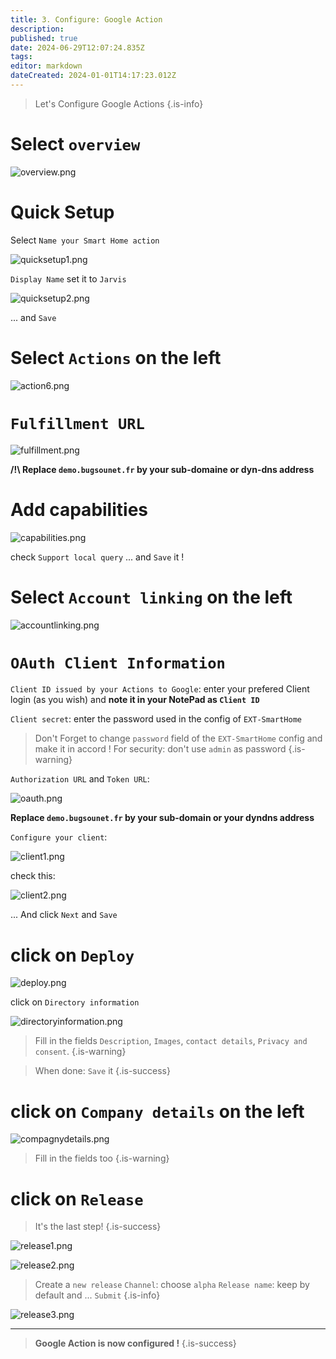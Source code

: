 ```yaml
---
title: 3. Configure: Google Action
description: 
published: true
date: 2024-06-29T12:07:24.835Z
tags: 
editor: markdown
dateCreated: 2024-01-01T14:17:23.012Z
---
```


> Let's Configure Google Actions
{.is-info}

# Select `overview`
![overview.png](/resources/smarthome/overview.png)

# Quick Setup
Select `Name your Smart Home action`

![quicksetup1.png](/resources/smarthome/quicksetup1.png) 

`Display Name` set it to `Jarvis`

![quicksetup2.png](/resources/smarthome/quicksetup2.png)

... and `Save`

# Select `Actions` on the left
![action6.png](/resources/smarthome/action6.png)

# `Fulfillment URL`
![fulfillment.png](/resources/smarthome/fulfillment.png)

**/!\ Replace `demo.bugsounet.fr` by your sub-domaine or dyn-dns address**

# Add capabilities
![capabilities.png](/resources/smarthome/capabilities.png)

check `Support local query`
... and `Save` it !

# Select `Account linking` on the left
![accountlinking.png](/resources/smarthome/accountlinking.png)

# `OAuth Client Information`
`Client ID issued by your Actions to Google`: enter your prefered Client login (as you wish) and **note it in your NotePad as `Client ID`**

`Client secret`: enter the password used in the config of `EXT-SmartHome`

> Don't Forget to change `password` field of the `EXT-SmartHome` config and make it in accord !
> For security: don't use `admin` as password
{.is-warning}

`Authorization URL` and `Token URL`:

![oauth.png](/resources/smarthome/oauth.png)

**Replace `demo.bugsounet.fr` by your sub-domain or your dyndns address**

`Configure your client`:

![client1.png](/resources/smarthome/client1.png)

check this:

![client2.png](/resources/smarthome/client2.png) 

... And click `Next` and `Save`

# click on `Deploy`

![deploy.png](/resources/smarthome/deploy.png)

click on `Directory information`

![directoryinformation.png](/resources/smarthome/directoryinformation.png)

> Fill in the fields `Description`, `Images`, `contact details`, `Privacy and consent`.
{.is-warning}

> When done: `Save` it
{.is-success}

# click on `Company details` on the left

![compagnydetails.png](/resources/smarthome/compagnydetails.png)

> Fill in the fields too
{.is-warning}


# click on `Release`
> It's the last step!
{.is-success}


![release1.png](/resources/smarthome/release1.png)

![release2.png](/resources/smarthome/release2.png)

> Create a `new release`
> `Channel`: choose `alpha`
> `Release name`: keep by default
> and ... `Submit`
{.is-info}

![release3.png](/resources/smarthome/release3.png)

----

> **Google Action is now configured !**
{.is-success}
